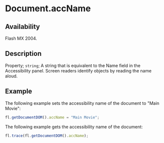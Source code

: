 # Document.accName

## Availability

Flash MX 2004.

## Description

Property; `string`; A string that is equivalent to the Name field in the Accessibility panel. Screen readers identify objects by reading the name aloud.

## Example

The following example sets the accessibility name of the document to "Main Movie":

```javascript
fl.getDocumentDOM().accName = "Main Movie";
```

The following example gets the accessibility name of the document:

```javascript
fl.trace(fl.getDocumentDOM().accName);
```
